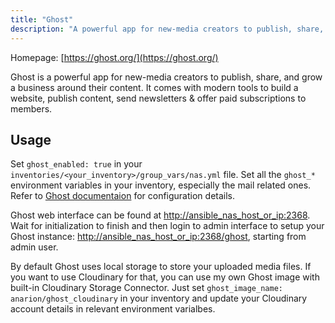 ```yaml
---
title: "Ghost"
description: "A powerful app for new-media creators to publish, share, and grow a business around their content"
---
```


Homepage: [https://ghost.org/](https://ghost.org/)

Ghost is a powerful app for new-media creators to publish, share, and grow a business around their content. It comes with modern tools to build a website, publish content, send newsletters & offer paid subscriptions to members.

## Usage

Set `ghost_enabled: true` in your `inventories/<your_inventory>/group_vars/nas.yml` file.
Set all the `ghost_*` environment variables in your inventory, especially the mail related ones. Refer to [Ghost documentaion](https://ghost.org/docs/config/) for configuration details.

Ghost web interface can be found at [http://ansible_nas_host_or_ip:2368](http://ansible_nas_host_or_ip:2368). Wait for initialization to finish and then login to admin interface to setup your Ghost instance: <http://ansible_nas_host_or_ip:2368/ghost>, starting from admin user.

By default Ghost uses local storage to store your uploaded media files. If you want to use Cloudinary for that, you can use my own Ghost image with built-in Cloudinary Storage Connector. Just set `ghost_image_name: anarion/ghost_cloudinary` in your inventory and update your Cloudinary account details in relevant environment varialbes.
